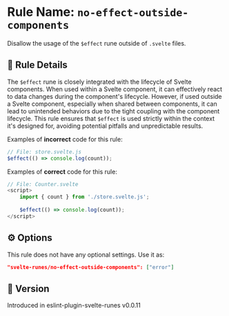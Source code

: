 # Rule Name: `no-effect-outside-components`

Disallow the usage of the `$effect` rune outside of `.svelte` files.

## 📜 Rule Details

The `$effect` rune is closely integrated with the lifecycle of Svelte components. When used within a Svelte component, it can effectively react to data changes during the component's lifecycle. However, if used outside a Svelte component, especially when shared between components, it can lead to unintended behaviors due to the tight coupling with the component lifecycle. This rule ensures that `$effect` is used strictly within the context it's designed for, avoiding potential pitfalls and unpredictable results.

Examples of **incorrect** code for this rule:

```javascript
// File: store.svelte.js
$effect(() => console.log(count));
```

Examples of **correct** code for this rule:

<!-- markdownlint-disable -->
```javascript
// File: Counter.svelte
<script>
	import { count } from './store.svelte.js';
	
	$effect(() => console.log(count));
</script>
```
<!-- markdownlint-enable -->

## ⚙️ Options

This rule does not have any optional settings. Use it as:

```json
"svelte-runes/no-effect-outside-components": ["error"]
```

## 🤖 Version

Introduced in eslint-plugin-svelte-runes v0.0.11
